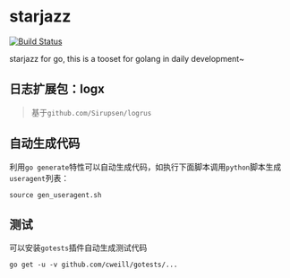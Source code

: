 # starjazz

[![Build Status](https://travis-ci.org/cnych/starjazz.svg?branch=master)](https://travis-ci.org/cnych/starjazz)

starjazz for go, this is a tooset for golang in daily development~

## 日志扩展包：logx
> 基于`github.com/Sirupsen/logrus`


## 自动生成代码
利用`go generate`特性可以自动生成代码，如执行下面脚本调用`python`脚本生成`useragent`列表：
```shell
source gen_useragent.sh 
```

## 测试
可以安装`gotests`插件自动生成测试代码
```shell
go get -u -v github.com/cweill/gotests/...
```

